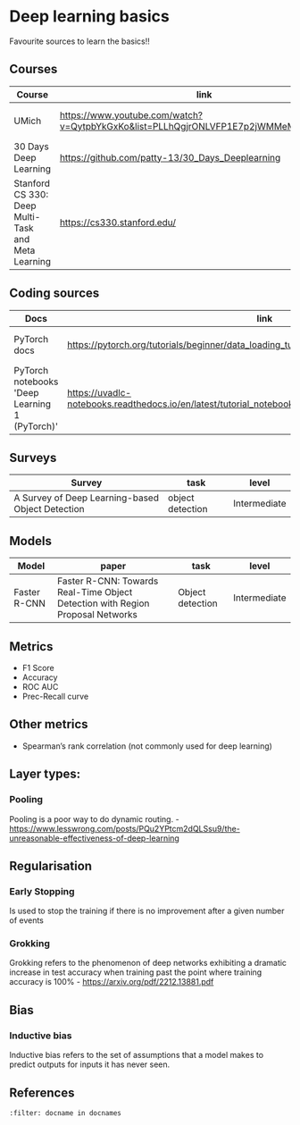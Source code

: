 # Deep learning basics

Favourite sources to learn the basics!!

## Courses

| Course | link | topic | level |
|---|---|---|---|
| UMich | https://www.youtube.com/watch?v=QytpbYkGxKo&list=PLLhQgjrONLVFP1E7p2jWMMeM2FWUf2Qc7 | deep learning intro | beginner 
| 30 Days Deep Learning | https://github.com/patty-13/30_Days_Deeplearning | deep learning intro | beginner |
| Stanford CS 330: Deep Multi-Task and Meta Learning | https://cs330.stanford.edu/ | meta learning | intermediate |

## Coding sources

| Docs | link | topic | level |
|---|---|---|---|
| PyTorch docs | https://pytorch.org/tutorials/beginner/data_loading_tutorial.html | load data and train a model | beginner |
| PyTorch notebooks 'Deep Learning 1 (PyTorch)' | https://uvadlc-notebooks.readthedocs.io/en/latest/tutorial_notebooks/tutorial2/Introduction_to_PyTorch.html | Model types - ready to train, with explanations | multiple |

## Surveys

| Survey | task | level |
|---|---|---|
| A Survey of Deep Learning-based Object Detection | object detection | Intermediate |

## Models

| Model | paper | task | level | 
|---|---|---|---|
| Faster R-CNN | Faster R-CNN: Towards Real-Time Object Detection with Region Proposal Networks | Object detection | Intermediate |

## Metrics

* F1 Score
* Accuracy
* ROC AUC
* Prec-Recall curve

## Other metrics
* Spearman’s rank correlation (not commonly used for deep learning)


## Layer types:

### Pooling
Pooling is a poor way to do dynamic routing. - https://www.lesswrong.com/posts/PQu2YPtcm2dQLSsu9/the-unreasonable-effectiveness-of-deep-learning


## Regularisation

### Early Stopping
Is used to stop the training if there is no improvement after a given number of events

### Grokking
Grokking refers to the phenomenon of deep networks exhibiting a dramatic increase in test accuracy when training past the point where training accuracy is 100% - https://arxiv.org/pdf/2212.13881.pdf


## Bias

### Inductive bias 
Inductive bias refers to the set of assumptions that a model makes to predict outputs for inputs it has never seen.

## References
```{bibliography}
:filter: docname in docnames
```


